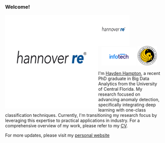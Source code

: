 ### Welcome!



<img src="https://github.com/haydendhampton/haydendhampton/blob/main/hannoverre_logo.jpg" style="display:block;float:left;margin-left:auto;margin-right:auto;width:60%">


<p  align="center" width="100%">
<img width="20%" src="https://github.com/haydendhampton/haydendhampton/blob/main/hannoverre_logo.jpg" style="display:inline-block;float:left;margin-left:auto;margin-right:auto">

<img width="22.5%" src="https://github.com/haydendhampton/haydendhampton/blob/main/infotech_logo.png" /> 
<img width="12.5%" src="https://github.com/haydendhampton/haydendhampton/blob/main/ucf_logo.png" />
</p>

I'm [Hayden Hampton](https://haydenhampton.com/), a recent PhD graduate in Big Data Analytics from the University of Central Florida. My research focused on advancing anomaly detection, specifically integrating deep learning with one-class classification techniques. Currently, I'm transitioning my research focus by leveraging this expertise to practical applications in industry. For a comprehensive overview of my work, please refer to my [CV](https://haydenhampton.com/wp-content/uploads/2024/01/Hayden_Hampton_CV.pdf).

For more updates, please visit my [personal website](https://haydenhampton.com/)

<!--


<img width="20%" src="https://github.com/haydendhampton/haydendhampton/blob/main/hannoverre_logo.jpg" height="150"/>

&emsp;

|  <br> <br> <img width="20%" src="https://github.com/haydendhampton/haydendhampton/blob/main/hannoverre_logo.jpg"> | <img width="22.5%" src="https://github.com/haydendhampton/haydendhampton/blob/main/infotech_logo.png"> | <img width="12.5%" src="https://github.com/haydendhampton/haydendhampton/blob/main/ucf_logo.png"> |


<p float="center">
<img src="https://github.com/haydendhampton/haydendhampton/blob/main/ucf_logo.png" width="100"/>
&emsp;
<img src="https://github.com/haydendhampton/haydendhampton/blob/main/infotech_logo.png" width="200"/> 
&emsp;
<img src="https://github.com/haydendhampton/haydendhampton/blob/main/hannover_logo.jpg" width="175"/>
</p>


<br clear="left"/>
<p float="left">
  <img src="https://github.com/haydendhampton/haydendhampton/blob/main/ucf_logo.png" width="100">
  <img src="https://github.com/haydendhampton/haydendhampton/blob/main/infotech_logo.png" width="200">
  <img src="https://github.com/haydendhampton/haydendhampton/blob/main/21403.png" align="left" width="150">
</p>
  <img src="https://github.com/haydendhampton/haydendhampton/blob/main/12569.png" width="250", height="50">
<img src="https://github.com/haydendhampton/haydendhampton/blob/main/hannover_logo.jpg" width="175">
height="100"
**haydendhampton/haydendhampton** is a ✨ _special_ ✨ repository because its `README.md` (this file) appears on your GitHub profile.

Here are some ideas to get you started:

![alt text](https://github.com/haydendhampton/haydendhampton/blob/main/ucf_logo.png)

- 🔭 I’m currently working on ...
- 🌱 I’m currently learning ...
- 👯 I’m looking to collaborate on ...
- 🤔 I’m looking for help with ...
- 💬 Ask me about ...
- 📫 How to reach me: ...
- 😄 Pronouns: ...
- ⚡ Fun fact: ...
-->
